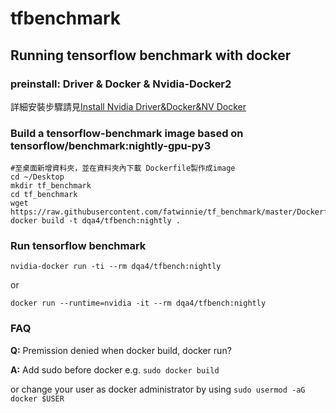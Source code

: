 # tfbenchmark
## Running tensorflow benchmark with docker

### preinstall: Driver & Docker & Nvidia-Docker2

詳細安裝步驟請見[Install Nvidia Driver&Docker&NV Docker](https://github.com/fatwinnie/tf_benchmark.wiki.git)

### Build a tensorflow-benchmark image based on tensorflow/benchmark:nightly-gpu-py3
```
#至桌面新增資料夾，並在資料夾內下載 Dockerfile製作成image
cd ~/Desktop
mkdir tf_benchmark
cd tf_benchmark
wget https://raw.githubusercontent.com/fatwinnie/tf_benchmark/master/Dockerfile
docker build -t dqa4/tfbench:nightly .

```
### Run tensorflow benchmark
`nvidia-docker run -ti --rm dqa4/tfbench:nightly`

or

`docker run --runtime=nvidia -it --rm dqa4/tfbench:nightly`

### FAQ
**Q:** Premission denied when docker build, docker run?

**A:** Add sudo before docker e.g. ```sudo docker build``` 

or change your user as docker administrator by using ```sudo usermod -aG docker $USER```
